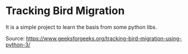 # Tracking Bird Migration
It is a simple project to learn the basis from some python libs.

Source: https://www.geeksforgeeks.org/tracking-bird-migration-using-python-3/
